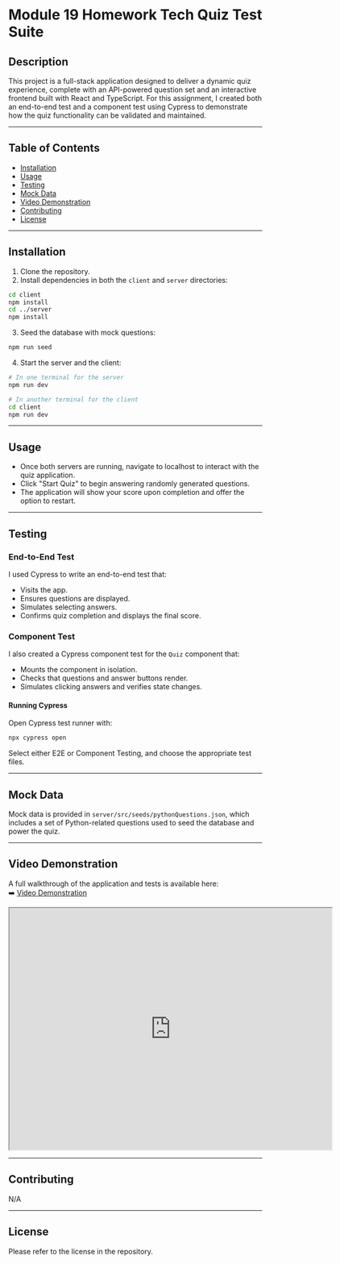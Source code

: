 # Module 19 Homework Tech Quiz Test Suite 

## Description
This project is a full-stack application designed to deliver a dynamic quiz experience, complete with an API-powered question set and an interactive frontend built with React and TypeScript. For this assignment, I created both an end-to-end test and a component test using Cypress to demonstrate how the quiz functionality can be validated and maintained.

---

## Table of Contents
- [Installation](#installation)
- [Usage](#usage)
- [Testing](#testing)
- [Mock Data](#mock-data)
- [Video Demonstration](#video-demonstration)
- [Contributing](#contributing)
- [License](#license)

---

## Installation
1. Clone the repository.
2. Install dependencies in both the `client` and `server` directories:
```bash
cd client
npm install
cd ../server
npm install
```
3. Seed the database with mock questions:
```bash
npm run seed
```
4. Start the server and the client:
```bash
# In one terminal for the server
npm run dev

# In another terminal for the client
cd client
npm run dev
```

---

## Usage
- Once both servers are running, navigate to localhost to interact with the quiz application.
- Click "Start Quiz" to begin answering randomly generated questions.
- The application will show your score upon completion and offer the option to restart.

---

## Testing
### End-to-End Test
I used Cypress to write an end-to-end test that:
- Visits the app.
- Ensures questions are displayed.
- Simulates selecting answers.
- Confirms quiz completion and displays the final score.

### Component Test
I also created a Cypress component test for the `Quiz` component that:
- Mounts the component in isolation.
- Checks that questions and answer buttons render.
- Simulates clicking answers and verifies state changes.

#### Running Cypress
Open Cypress test runner with:
```bash
npx cypress open
```
Select either E2E or Component Testing, and choose the appropriate test files.

---

## Mock Data
Mock data is provided in `server/src/seeds/pythonQuestions.json`, which includes a set of Python-related questions used to seed the database and power the quiz.

---

## Video Demonstration
A full walkthrough of the application and tests is available here:  
➡️ [Video Demonstration](https://drive.google.com/file/d/1leIBBscmOIlwYRaUpUzuPzTDI5KKX2WL/view)

<iframe src="https://drive.google.com/file/d/1leIBBscmOIlwYRaUpUzuPzTDI5KKX2WL/preview" width="640" height="480"></iframe>

---

## Contributing
N/A

---

## License
Please refer to the license in the repository.
